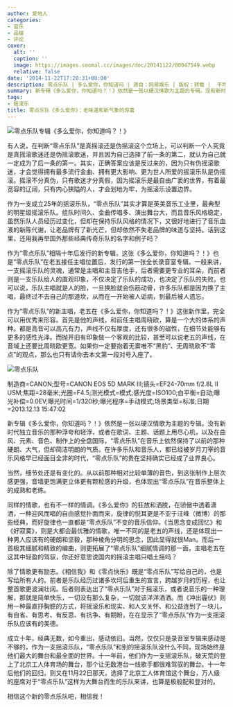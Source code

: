 ```yaml
---
author: 爱地人
categories:
- 音乐
- 品碟
- 评论
cover:
  alt: ''
  caption: ''
  image: https://images.soomal.cc/images/doc/20141122/00047549.webp
  relative: false
date: '2014-11-22T17:20:31+08:00'
description: 零点乐队 | 多么爱你，你知道吗 | 源自：网易娱乐 | 版权：转载 |  平均/总评分：05.50/22
summary: 新专辑《多么爱你，你知道吗？！》依然是一张以硬汉情歌为主题的专辑。没有新时代独立音乐的那种浮夸和轻浮，或者在歌词、主题、话题上用尽心机，以及在曲风、元素、音色、制作上的全盘国际，“零点乐队”在音乐上依然保持了以前的那种硬朗、大气，但却简洁明朗的气质……
tags:
- 摇滚乐
title: 零点乐队《多么爱你》：老味道和新气象的惊喜
---
```


![零点乐队专辑《多么爱你，你知道吗？！》](https://images.soomal.cc/images/doc/20141122/00047547_01.webp)





有人说，在判断“零点乐队”是真摇滚还是伪摇滚这个立场上，可以判断一个人究竟是真摇滚歌迷还是伪摇滚歌迷，并且因为自己选择了前一条的第二，就认为自己就一定成为了后一条的第一。其实，正确答案应该是反过来的，因为只有伪摇滚歌迷，才会觉得拥有最多流行金曲、拥有更大影响、更为世人所爱的摇滚乐队是伪摇滚。摇滚不分真伪，只有歌迷才分真假，因为摇滚乐是最自由广袤的世界，有着最宽容的辽阔，只有内心狭隘的人，才会划地为牢，为摇滚乐设置边界。

作为一支成立25年的摇滚乐队，“零点乐队”其实才算是英美音乐工业里，最典型的明星级摇滚乐队。组队时间久、金曲传唱多、演出舞台大，而且音乐风格稳定，虽然乐队人员经历过变化，但却在保持乐队风格的情况下，又很好地进行了音乐血液的新陈代谢，让老品牌有了新光芒，但却依然不失老品牌的味道与坚持。话到这里，还用我再举国外那些经典传奇乐队的名字和例子吗？

作为“零点乐队”相隔十年后发行的新专辑，这张《多么爱你，你知道吗？！》也是“零点乐队”在老五接任主唱位置后，发行的第一张全长录音室专辑。一般来讲，一支摇滚乐队的灵魂，通常是主唱和主音吉他手，后者需要更专业的耳朵，而前者则是一支乐队给人的直观印象，不仅决定了乐队的成功，也决定了乐队的失败。也可以说，乐队主唱就是人的脸，一旦换脸就会伤筋动骨，许多乐队都是因为换了主唱，最终过不去自己的那道坎，从而在一开始被人诟病，到最后被人遗忘。

作为“零点乐队”的新主唱，老五在《多么爱你，你知道吗？！》这张新作里，完全可以用优秀来形容。首先是他的声线，和前任主唱周晓欧，算是一个大的体系的声种。都是高音可以高亢有力，声线不仅有厚度，还有很多的磁性，在细节处能够有更多的感性光泽。而抛开旧有印象做一个客观的比较，甚至可以说老五的声线，在音域上还要比周晓欧更宽。如果你一定要抱着无窦唯不“黑豹”、无周晓欧不“零点”的观点，那么也只有请你去本文第一段对号入座了。

![零点乐队](https://images.soomal.cc/images/doc/20141122/00047548.webp)

制造商=CANON;型号=CANON EOS 5D MARK III;镜头=EF24-70mm f/2.8L II USM;焦距=28毫米;光圈=F4.5;测光模式=模式;感光度=ISO100;白平衡=自动;曝光补偿=0.0EV;曝光时间=1/320秒;曝光程序=手动模式;场景类型=标准;日期=2013.12.13 15:47:02



新专辑《多么爱你，你知道吗？！》依然是一张以硬汉情歌为主题的专辑。没有新时代独立音乐的那种浮夸和轻浮，或者在歌词、主题、话题上用尽心机，以及在曲风、元素、音色、制作上的全盘国际，“零点乐队”在音乐上依然保持了以前的那种硬朗、大气，但却简洁明朗的气质。在许多乐队和音乐人，都已经被岁月刀宰的音乐风格早已经面目全非的时代，“零点乐队”的贵在坚持确实已经成了业界良心。

当然，细节处还是有变化的。从以前那种相对比较单薄的音色，到这张制作上层次感更强，音墙更饱满更立体更有颗粒感的升级，也体现出“零点乐队”在音乐整体上的成熟和老练。

同样的情歌，也有不一样的情调。《多么爱你》的狂放和洒脱，在骄傲中透着潇洒，一种迎风而唱的自由感觉扑面而来，旋律的悦耳更是不亚于汪峰（微博）的那些经典，而好旋律也一直都是“零点乐队”不变的音乐信仰。《当思念变成回忆》和《好寂寞》，则是大都会最优雅的情歌，唯一不同的是老五的声线，还是体现出一种男人应该有的硬朗和坚毅，那种棱角分明的思念，因此显得就很Man。而后一首极其细腻和精致的编曲，则更拓展了“零点乐队”细腻情调的那一面，主唱老五在这其中轻盈的驾驭，你还好意思说国内的摇滚主唱只唱土摇吗？

除了情歌更有励志。《相信我》和《零点快乐》既是“零点乐队”写给自己的，也是写给所有人的。前者是乐队经历过诸多坎坷后重生的宣言，跨越岁月的历程，也让整首歌更波澜壮阔。后者则表达出了“零点乐队”对于摇滚乐，或者说音乐的一种理解，那就是简单快乐，一切没有那么复杂，一切就该洋洋洒洒。而《冲出霾伏》则用一种最直抒胸臆的方式，将摇滚乐和现实、和人文关怀、和公益连到了一块儿，有自省、有思考、有反思、有抗争、有期盼，在在显示了“零点乐队”作为一支摇滚乐队应该有的美德。

成立十年，经典无数，如今重出，感动依旧。当然，仅仅只是录音室专辑来感动是不够的，作为一支摇滚乐队，“零点乐队”和别的摇滚乐队没什么不同，现场始终是他们最大的舞台和最全面的世界。十一年前，他们作为一支摇滚乐队，破天荒的登上了北京工人体育场的舞台，那个让无数港台一线歌手都很难驾驭的舞台。十一年后他们的回归，则又在11月22日那天，选择了北京工人体育馆这个舞台，万人级的座席对于“零点乐队”这样为大舞台而生的乐队来讲，也算是极般配和登对的。

相信这个新的零点乐队吧，相信我！